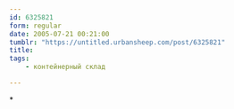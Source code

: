 ```yaml
---
id: 6325821
form: regular
date: 2005-07-21 00:21:00
tumblr: "https://untitled.urbansheep.com/post/6325821"
title:
tags:
    - контейнерный склад

---
```


<p>*</p>

